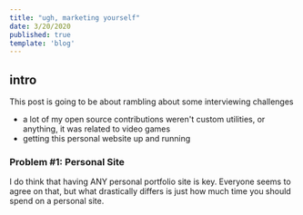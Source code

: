 ```yaml
---
title: "ugh, marketing yourself"
date: 3/20/2020
published: true
template: 'blog'
--- 
```


## intro

This post is going to be about rambling about some interviewing challenges

- a lot of my open source contributions weren't custom utilities, or anything, it was related to video games
- getting this personal website up and running

### Problem #1: Personal Site

I do think that having ANY personal portfolio site is key. Everyone seems to agree on that, but what drastically differs is just how much time you should spend on a personal site. 